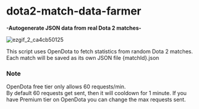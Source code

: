 # dota2-match-data-farmer
 **-Autogenerate JSON data from real Dota 2 matches-**

![ezgif_2_ca4cb50125](https://user-images.githubusercontent.com/116339318/211147011-9c69b4f8-53e0-44b9-aef9-1149a3afac81.gif)

This script uses OpenDota to fetch statistics from random Dota 2 matches. <br>
Each match will be saved as its own JSON file {matchId}.json

### Note
OpenDota free tier only allows 60 requests/min.<br>
By default 60 requests get sent, then it will cooldown for 1 minute. If you have Premium tier on OpenDota you can change the max requests sent.
